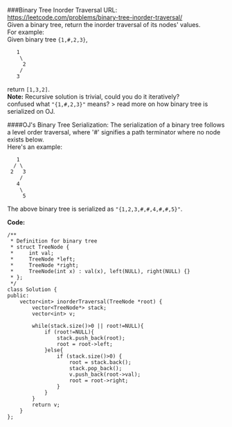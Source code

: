 ###Binary Tree Inorder Traversal
URL: https://leetcode.com/problems/binary-tree-inorder-traversal/</br>
Given a binary tree, return the inorder traversal of its nodes' values.</br>
For example:</br>
Given binary tree `{1,#,2,3}`,

	   1
	    \
	     2
	    /
	   3

return `[1,3,2]`.</br>
__Note:__ Recursive solution is trivial, could you do it iteratively?</br>
confused what `"{1,#,2,3}"` means? > read more on how binary tree is serialized on OJ.

####OJ's Binary Tree Serialization:
The serialization of a binary tree follows a level order traversal, where '#' signifies a path terminator where no node exists below.</br>
Here's an example:

	   1
	  / \
	 2   3
	    /
	   4
	    \
	     5

The above binary tree is serialized as `"{1,2,3,#,#,4,#,#,5}"`.

__Code:__

	/**
	 * Definition for binary tree
	 * struct TreeNode {
	 *     int val;
	 *     TreeNode *left;
	 *     TreeNode *right;
	 *     TreeNode(int x) : val(x), left(NULL), right(NULL) {}
	 * };
	 */
	class Solution {
	public:
	    vector<int> inorderTraversal(TreeNode *root) {
	        vector<TreeNode*> stack;
	        vector<int> v;
	        
	        while(stack.size()>0 || root!=NULL){
	            if (root!=NULL){
	                stack.push_back(root);
	                root = root->left;
	            }else{
	                if (stack.size()>0) {
	                    root = stack.back();
	                    stack.pop_back();
	                    v.push_back(root->val);
	                    root = root->right;
	                }
	            }
	        }
	        return v;
	    }
	};